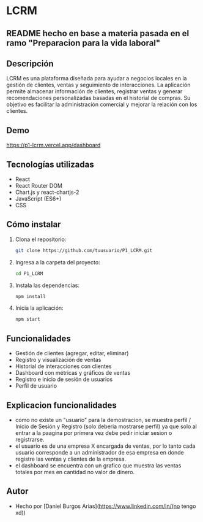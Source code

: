 # LCRM
## README hecho en base a materia pasada en el ramo "Preparacion para la vida laboral"
## Descripción
LCRM es una plataforma diseñada para ayudar a negocios locales en la gestión de clientes, ventas y seguimiento de interacciones. La aplicación permite almacenar información de clientes, registrar ventas y generar recomendaciones personalizadas basadas en el historial de compras. Su objetivo es facilitar la administración comercial y mejorar la relación con los clientes.

## Demo
https://p1-lcrm.vercel.app/dashboard

## Tecnologías utilizadas
- React
- React Router DOM
- Chart.js y react-chartjs-2
- JavaScript (ES6+)
- CSS

## Cómo instalar

1. Clona el repositorio:
   ```bash
   git clone https://github.com/tuusuario/P1_LCRM.git
   ```
2. Ingresa a la carpeta del proyecto:
   ```bash
   cd P1_LCRM
   ```
3. Instala las dependencias:
   ```bash
   npm install
   ```
4. Inicia la aplicación:
   ```bash
   npm start
   ```

## Funcionalidades

- Gestión de clientes (agregar, editar, eliminar)
- Registro y visualización de ventas
- Historial de interacciones con clientes
- Dashboard con métricas y gráficos de ventas
- Registro e inicio de sesión de usuarios
- Perfil de usuario

## Explicacion funcionalidades

- como no existe un "usuario" para la demostracion, se muestra perfil / Inicio de Sesión y Registro (solo deberia mostrarse perfil) ya que solo al entrar a la paagina por primera vez debe pedir iniciar sesion o registrarse.
- el usuario es de una empresa X encargada de ventas, por lo tanto cada usuario corresponde a un administrador de esa empresa en donde registre las ventas y clientes de la empresa.
- el dashboard se encuentra con un grafico que muestra las ventas totales por mes en cantidad no valor de dinero.


## Autor

- Hecho por [Daniel Burgos Arias](https://www.linkedin.com/in/(no tengo xd))